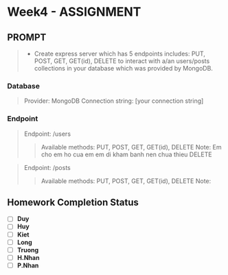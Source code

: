 # Week4 - ASSIGNMENT

## PROMPT
 > - Create express server which has 5 endpoints includes: PUT, POST, GET, GET(id), DELETE to interact with a/an users/posts collections in your database which was provided by MongoDB.


### Database
 > Provider: MongoDB
 > Connection string: [your connection string]

### Endpoint
 >  Endpoint: /users  
 > > Available methods: PUT, POST, GET, GET(id), DELETE
 > > Note: Em cho em ho cua em em di kham banh nen chua thieu DELETE

 > Endpoint: /posts
 > > Available methods: PUT, POST, GET, GET(id), DELETE
 > > Note:


## Homework Completion Status

- [ ] **Duy**
- [ ] **Huy**
- [ ] **Kiet**
- [ ] **Long**
- [ ] **Truong**
- [ ] **H.Nhan**
- [ ] **P.Nhan**
